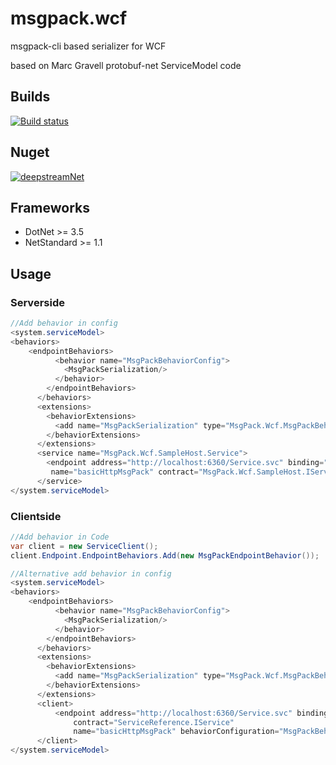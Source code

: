 # msgpack.wcf
msgpack-cli based serializer for WCF

based on Marc Gravell protobuf-net ServiceModel code

## Builds
[![Build status](https://ci.appveyor.com/api/projects/status/j9xtqt6huf2d57ky/branch/develop?svg=true)](https://ci.appveyor.com/project/schulz3000/msgpack-wcf/branch/develop)

## Nuget
[![deepstreamNet](https://img.shields.io/nuget/v/msgpack.wcf.svg?style=flat)](https://www.nuget.org/packages/msgpack.wcf)

## Frameworks
- DotNet >= 3.5
- NetStandard >= 1.1

## Usage

### Serverside
``` csharp
//Add behavior in config
<system.serviceModel>
<behaviors>
    <endpointBehaviors>
          <behavior name="MsgPackBehaviorConfig">
            <MsgPackSerialization/>
          </behavior>
        </endpointBehaviors>
      </behaviors>
      <extensions>
        <behaviorExtensions>
          <add name="MsgPackSerialization" type="MsgPack.Wcf.MsgPackBehaviorExtension, MsgPack.Wcf, Version=1.0.0.0, Culture=neutral, PublicKeyToken=645f937616845218"/>
        </behaviorExtensions>
      </extensions>
      <service name="MsgPack.Wcf.SampleHost.Service">
        <endpoint address="http://localhost:6360/Service.svc" binding="basicHttpBinding" behaviorConfiguration="MsgPackBehaviorConfig"
         name="basicHttpMsgPack" contract="MsgPack.Wcf.SampleHost.IService" />
      </service>
</system.serviceModel>
```

### Clientside
``` csharp
//Add behavior in Code
var client = new ServiceClient();
client.Endpoint.EndpointBehaviors.Add(new MsgPackEndpointBehavior());

//Alternative add behavior in config
<system.serviceModel>
<behaviors>
    <endpointBehaviors>
          <behavior name="MsgPackBehaviorConfig">
            <MsgPackSerialization/>
          </behavior>
        </endpointBehaviors>
      </behaviors>
      <extensions>
        <behaviorExtensions>
          <add name="MsgPackSerialization" type="MsgPack.Wcf.MsgPackBehaviorExtension, MsgPack.Wcf, Version=1.0.0.0, Culture=neutral, PublicKeyToken=645f937616845218"/>
        </behaviorExtensions>
      </extensions>
      <client>
          <endpoint address="http://localhost:6360/Service.svc" binding="basicHttpBinding"
              contract="ServiceReference.IService"
              name="basicHttpMsgPack" behaviorConfiguration="MsgPackBehaviorConfig"/>
      </client>
</system.serviceModel>
```